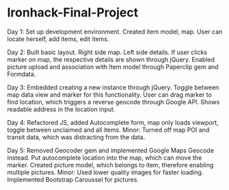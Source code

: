 # Ironhack-Final-Project

Day 1: Set up development environment. Created item model, map. User can locate herself, add items, edit items.

Day 2: Built basic layout. Right side map. Left side details. If user clicks marker on map, the respective details are shown through jQuery. Enabled picture upload and association with Item model through Paperclip gem and Formdata.

Day 3: Embedded creating a new instance through jQuery. Toggle between map data view and marker for this functionality. User can drag marker to find location, which triggers a reverse geocode through Google API. Shows readable address in the location input.

Day 4: Refactored JS, added Autocomplete form, map only loads viewport, toggle between unclaimed and all items. Minor: Turned off map POI and transit data, which was distracting from the data.

Day 5: Removed Geocoder gem and implemented Google Maps Geocode instead. Put autocomplete location into the map, which can move the marker. Created picture model, which belongs to item, therefore enabling multiple pictures. Minor: Used lower quality images for faster loading. Implemented Bootstrap Caroussel for pictures.